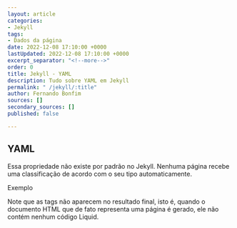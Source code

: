 ```yaml
---
layout: article
categories:
- Jekyll
tags:
- Dados da página
date: 2022-12-08 17:10:00 +0000
lastUpdated: 2022-12-08 17:10:00 +0000
excerpt_separator: "<!--more-->"
order: 0
title: Jekyll - YAML
description: Tudo sobre YAML em Jekyll
permalink: " /jekyll/:title"
author: Fernando Bonfim
sources: []
secondary_sources: []
published: false

---
```

## YAML

Essa propriedade não existe por padrão no Jekyll. Nenhuma página recebe uma classificação de acordo com o seu tipo automaticamente.

Exemplo

Note que as tags não aparecem no resultado final, isto é, quando o documento HTML que de fato representa uma página é gerado, ele não contém nenhum código Liquid.